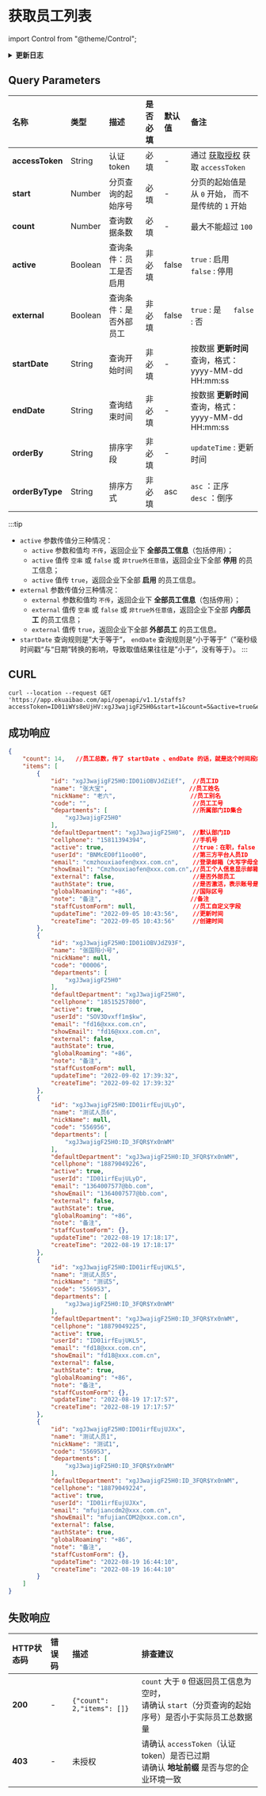 # 获取员工列表

import Control from "@theme/Control";

<Control
method="GET"
url="/api/openapi/v1.1/staffs"
/>

<details>
  <summary><b>更新日志</b></summary>
  <div>

  [**1.20.0**](/docs/open-api/notice/update-log#1200)&emsp;-> 🐞 响应信息中新增了 `nickName`（员工别名）字段。<br/>
  [**1.19.0**](/docs/open-api/notice/update-log#1190)&emsp;-> 🐞 响应信息中新增了 `globalRoaming`（国际区号）字段。<br/>
  [**1.11.1**](/docs/open-api/notice/update-log#1111)&emsp;-> 🚀 接口升级 `v1.1` 版本，新增了 `external`（是否外部员工）过滤参数，支持按照 **是否外部员工** 过滤。<br/>
  [**1.11.0**](/docs/open-api/notice/update-log#1110)&emsp;-> 🐞 新增了 `orderBy` 和 `orderByType` 参数，接口【**成功响应**】数据可按照 `updateTime`（更新时间）排序。<br/>
  [**1.1.0**](/docs/open-api/notice/update-log#110) &emsp; -> 🐞 新增了 `startDate` 和 `endDate` 参数，根据 **更新时间** 过滤列表数据，并且返回值中增加 `createTime` 和 `updateTime` 参数。<br/>
  [**0.7.155**](/docs/open-api/notice/update-log#07155) -> 🆕 新增了 `active`（是否启用）参数过滤员工列表。<br/>

  </div>
</details>

## Query Parameters

| 名称 | 类型 | 描述 | 是否必填 | 默认值 | 备注 |
| :--- | :--- | :--- | :--- |:--- | :--- |
| **accessToken** | String  | 认证token	        | 必填  | - | 通过 [获取授权](/docs/open-api/getting-started/auth) 获取 `accessToken` |
| **start**       | Number  | 分页查询的起始序号    | 必填  | - | 分页的起始值是从 `0` 开始， 而不是传统的 `1` 开始 |
| **count**       | Number  | 查询数据条数         | 必填  | - | 最大不能超过 `100` |
| **active**      | Boolean | 查询条件：员工是否启用 | 非必填 | false | `true` : 启用 &emsp; `false` : 停用 |
| **external**    | Boolean | 查询条件：是否外部员工 | 非必填 | false | `true` : 是 &emsp; `false` : 否 | 
| **startDate**   | String  | 查询开始时间 | 非必填 | - | 按数据 **更新时间** 查询，格式：yyyy-MM-dd HH:mm:ss |
| **endDate**     | String  | 查询结束时间 | 非必填 | - | 按数据 **更新时间** 查询，格式：yyyy-MM-dd HH:mm:ss |
| **orderBy**     | String  | 排序字段    | 非必填 | - | `updateTime` : 更新时间 |
| **orderByType** | String  | 排序方式    | 非必填 | asc | `asc` ：正序 &emsp; `desc` ：倒序 |

:::tip
- `active` 参数传值分三种情况：
  - `active` 参数和值均 `不传`，返回企业下 **全部员工信息**（包括停用）；
  - `active` 值传 `空串` 或 `false` 或 `非true外任意值`，返回企业下全部 **停用** 的员工信息；
  - `active` 值传 `true`，返回企业下全部 **启用** 的员工信息。
- `external` 参数传值分三种情况：
  - `external` 参数和值均 `不传`，返回企业下 **全部员工信息**（包括停用）；
  - `external` 值传 `空串` 或 `false` 或 `非true外任意值`，返回企业下全部 **内部员工** 的员工信息；
  - `external` 值传 `true`，返回企业下全部 **外部员工** 的员工信息。
- `startDate` 查询规则是”大于等于“， `endDate` 查询规则是“小于等于”（”毫秒级时间戳“与“日期”转换的影响，导致取值结果往往是”小于“，没有等于）。
:::

## CURL
```shell
curl --location --request GET 'https://app.ekuaibao.com/api/openapi/v1.1/staffs?accessToken=ID01iWYs8eUjHV:xgJ3wajigF25H0&start=1&count=5&active=true&external=false&orderBy=updateTime&orderByType=desc'
```

## 成功响应
```json
{
    "count": 14,   //员工总数，传了 startDate 、endDate 的话，就是这个时间段内的总数
    "items": [
        {
            "id": "xgJ3wajigF25H0:ID01iOBVJdZiEf",  //员工ID
            "name": "张大宝",                       //员工姓名
            "nickName": "老六",                     //员工别名
            "code": "",                             //员工工号
            "departments": [                        //所属部门ID集合
                "xgJ3wajigF25H0"
            ],
            "defaultDepartment": "xgJ3wajigF25H0",  //默认部门ID
            "cellphone": "15811394394",             //手机号
            "active": true,                         //true：在职，false：已离职（账号逻辑删除，在系统上不可见）
            "userId": "BNMcEO0f11oo00",             //第三方平台人员ID
            "email": "cmzhouxiaofen@xxx.com.cn",    //登录邮箱（大写字母全转换为小写字母）
            "showEmail": "Cmzhouxiaofen@xxx.com.cn",//员工个人信息显示邮箱（大写字母保持不变）
            "external": false,                      //是否外部员工
            "authState": true,                      //是否激活，表示账号是否可用
            "globalRoaming": "+86",                 //国际区号
            "note": "备注",                         //备注
            "staffCustomForm": null,                //员工自定义字段
            "updateTime": "2022-09-05 10:43:56",    //更新时间
            "createTime": "2022-09-05 10:43:56"     //创建时间
        },
        {
            "id": "xgJ3wajigF25H0:ID01iOBVJdZ93F",
            "name": "张国阳小号",
            "nickName": null,
            "code": "00006",
            "departments": [
                "xgJ3wajigF25H0"
            ],
            "defaultDepartment": "xgJ3wajigF25H0",
            "cellphone": "18515257800",
            "active": true,
            "userId": "SOV3Dvxff1m$kw",
            "email": "fd16@xxx.com.cn",
            "showEmail": "fd16@xxx.com.cn",
            "external": false,
            "authState": true,
            "globalRoaming": "+86", 
            "note": "备注",
            "staffCustomForm": null,
            "updateTime": "2022-09-02 17:39:32",
            "createTime": "2022-09-02 17:39:32"
        },
        {
            "id": "xgJ3wajigF25H0:ID01irfEujULyD",
            "name": "测试人员6",
            "nickName": null,
            "code": "556956",
            "departments": [
                "xgJ3wajigF25H0:ID_3FQR$Yx0nWM"
            ],
            "defaultDepartment": "xgJ3wajigF25H0:ID_3FQR$Yx0nWM",
            "cellphone": "18879049226",
            "active": true,
            "userId": "ID01irfEujULyD",
            "email": "1364007577@bb.com",
            "showEmail": "1364007577@bb.com",
            "external": false,
            "authState": true,
            "globalRoaming": "+86",         
            "note": "备注",
            "staffCustomForm": {},
            "updateTime": "2022-08-19 17:18:17",
            "createTime": "2022-08-19 17:18:17"
        },
        {
            "id": "xgJ3wajigF25H0:ID01irfEujUKL5",
            "name": "测试人员5",
            "nickName": "测试5",
            "code": "556953",
            "departments": [
                "xgJ3wajigF25H0:ID_3FQR$Yx0nWM"
            ],
            "defaultDepartment": "xgJ3wajigF25H0:ID_3FQR$Yx0nWM",
            "cellphone": "18879049225",
            "active": true,
            "userId": "ID01irfEujUKL5",
            "email": "fd18@xxx.com.cn",
            "showEmail": "fd18@xxx.com.cn",
            "external": false,
            "authState": true,
            "globalRoaming": "+86",               
            "note": "备注",
            "staffCustomForm": {},
            "updateTime": "2022-08-19 17:17:57",
            "createTime": "2022-08-19 17:17:57"
        },
        {
            "id": "xgJ3wajigF25H0:ID01irfEujUJXx",
            "name": "测试人员1",
            "nickName": "测试1",
            "code": "556953",
            "departments": [
                "xgJ3wajigF25H0:ID_3FQR$Yx0nWM"
            ],
            "defaultDepartment": "xgJ3wajigF25H0:ID_3FQR$Yx0nWM",
            "cellphone": "18879049224",
            "active": true,
            "userId": "ID01irfEujUJXx",
            "email": "mfujiancdm2@xxx.com.cn",
            "showEmail": "mfujianCDM2@xxx.com.cn",
            "external": false,
            "authState": true,
            "globalRoaming": "+86", 
            "note": "备注",
            "staffCustomForm": {},
            "updateTime": "2022-08-19 16:44:10",
            "createTime": "2022-08-19 16:44:10"
        }
    ]
}
```

## 失败响应
| HTTP状态码 | 错误码 | 描述 | 排查建议 |
| :--- | :--- | :--- | :--- |
| **200** | - | `{"count": 2,"items": []}` | `count` 大于 `0` 但返回员工信息为空时，<br/>请确认 `start`（分页查询的起始序号）是否小于实际员工总数据量 | 
| **403** | - | 未授权 | 请确认 `accessToken`（认证token）是否已过期<br/>请确认 **地址前缀** 是否与您的企业环境一致 | 



